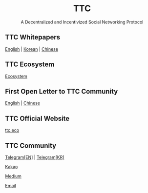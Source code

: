
<h1 align="center">TTC</h1>
<p align="center" class="version">A Decentralized and Incentivized Social Networking Protocol</p>

## TTC Whitepapers

[English](https://d1u6eqogwsdivn.cloudfront.net/whitepaper/TTC_Whitepaper_EN.pdf) | [Korean](https://d1u6eqogwsdivn.cloudfront.net/whitepaper/TTC_Whitepaper_KR.pdf) | [Chinese](https://d1u6eqogwsdivn.cloudfront.net/whitepaper/TTC_Whitepaper_CHS.pdf) 

## TTC Ecosystem

[Ecosystem](https://d1u6eqogwsdivn.cloudfront.net/whitepaper/TTC_Ecosystem_v01_EN.pdf)

## First Open Letter to TTC Community

[English](https://github.com/TTCECO/Documentation/blob/master/first_open_letter_to_TTC_community.md)  | [Chinese](https://github.com/TTCECO/Documentation/blob/master/%E7%BB%99TTC%E7%A4%BE%E5%8C%BA%E7%9A%84%E7%AC%AC%E4%B8%80%E5%B0%81%E5%85%AC%E5%BC%80%E4%BF%A1.md)

## TTC Official Website

[ttc.eco](https://ttc.eco)

## TTC Community

[Telegram[EN]](https://t.me/ttc_en) | [Telegram[KR]](https://t.me/ttc_kr)

[Kakao](https://open.kakao.com/o/gc359CM)

[Medium](https://medium.com/@ttc.eco)

[Email](mailto:official@tte.eco)
